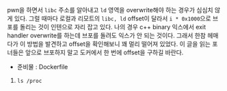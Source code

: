 pwn을 하면서 `libc` 주소를 알아내고 `ld` 영역을 overwrite해야 하는 경우가 심심치 않게 있다. 그럴 때마다 로컬과 리모트의 `libc, ld` offset이 달라서 `i * 0x1000`으로 브포를 돌리는 것이 인텐으로 자리 잡고 있다. 나의 경우 c++ binary 익스에서 exit handler overwrite를 하는데 브포를 돌려도 익스가 안 되는 것이다. 그래서 한참 헤매다가 이 방법을 발견하고 offset을 확인해보니 꽤 멀리 떨어져 있었다. 이 글을 읽는 포너들은 앞으로 브포하지 말고 도커에서 한 번에 offset을 구하길 바란다.

- 준비물 : Dockerfile

1. `ls /proc`